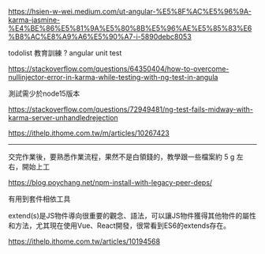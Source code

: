 https://hsien-w-wei.medium.com/ut-angular-%E5%8F%AC%E5%96%9A-karma-jasmine-%E4%BE%86%E5%81%9A%E5%80%8B%E5%96%AE%E5%85%83%E6%B8%AC%E8%A9%A6%E5%90%A7-i-5890debc8053

todolist 教育訓練 ? angular unit test

https://stackoverflow.com/questions/64350404/how-to-overcome-nullinjector-error-in-karma-while-testing-with-ng-test-in-angula

測試需少於node15版本

https://stackoverflow.com/questions/72949481/ng-test-fails-midway-with-karma-server-unhandledrejection

https://ithelp.ithome.com.tw/m/articles/10267423

---

交完作業後，要熟悉作業流程，果然不是白領錢的，教學跟一些檔案約 5 g 左右，開始上工

https://blog.poychang.net/npm-install-with-legacy-peer-deps/

有用到套件相依工具

extend(s)是JS物件導向很重要的觀念、語法，可以讓JS物件獲得其他物件的屬性和方法，尤其現在使用Vue、React開發，很常看到ES6的extends存在。

https://ithelp.ithome.com.tw/articles/10194568
